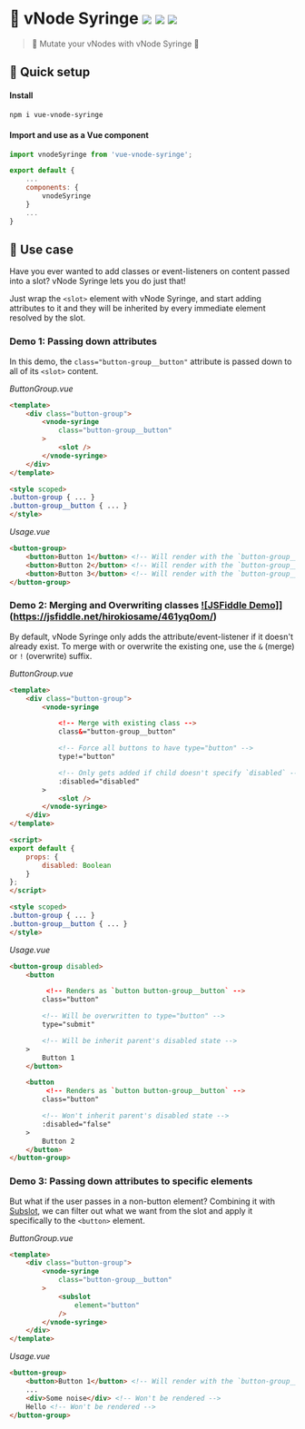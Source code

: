 # :syringe: vNode Syringe <a href="https://npm.im/vue-vnode-syringe"><img src="https://badgen.net/npm/v/vue-vnode-syringe"></a> <a href="https://npm.im/vue-vnode-syringe"><img src="https://badgen.net/npm/dm/vue-vnode-syringe"></a> <a href="https://packagephobia.now.sh/result?p=vue-vnode-syringe"><img src="https://packagephobia.now.sh/badge?p=vue-vnode-syringe"></a>
> 🧬 Mutate your vNodes with vNode Syringe 💉

## :rocket: Quick setup
#### Install
```sh
npm i vue-vnode-syringe
```

#### Import and use as a Vue component
```js
import vnodeSyringe from 'vue-vnode-syringe';

export default {
	...
	components: {
		vnodeSyringe
	}
	...
}
```

## :beginner: Use case
Have you ever wanted to add classes or event-listeners on content passed into a slot? vNode Syringe lets you do just that!

Just wrap the `<slot>` element with vNode Syringe, and start adding attributes to it and they will be inherited by every immediate element resolved by the slot.

### Demo 1: Passing down attributes
In this demo, the `class="button-group__button"` attribute is passed down to all of its `<slot>` content.

_ButtonGroup.vue_
```html
<template>
	<div class="button-group">
		<vnode-syringe
			class="button-group__button"
		>
			<slot />
		</vnode-syringe>
	</div>
</template>

<style scoped>
.button-group { ... }
.button-group__button { ... }
</style>
```

_Usage.vue_
```html
<button-group>
	<button>Button 1</button> <!-- Will render with the `button-group__button` class -->
	<button>Button 2</button> <!-- Will render with the `button-group__button` class -->
	<button>Button 3</button> <!-- Will render with the `button-group__button` class -->
</button-group>
```

### Demo 2: Merging and Overwriting classes [![JSFiddle Demo]](https://img.shields.io/badge/JSFiddle-Open%20Demo-blue/?logo=jsfiddle&logoColor=lightblue)](https://jsfiddle.net/hirokiosame/461yq0om/)
By default, vNode Syringe only adds the attribute/event-listener if it doesn't already exist. To merge with or overwrite the existing one, use the  `&` (merge) or `!` (overwrite) suffix.

_ButtonGroup.vue_
```html
<template>
	<div class="button-group">
		<vnode-syringe

			<!-- Merge with existing class -->
			class&="button-group__button"

			<!-- Force all buttons to have type="button" -->
			type!="button"

			<!-- Only gets added if child doesn't specify `disabled` -->
			:disabled="disabled"
		>
			<slot />
		</vnode-syringe>
	</div>
</template>

<script>
export default {
	props: {
		disabled: Boolean
	}
};
</script>

<style scoped>
.button-group { ... }
.button-group__button { ... }
</style>
```

_Usage.vue_
```html
<button-group disabled>
	<button

		 <!-- Renders as `button button-group__button` -->
		class="button"

		<!-- Will be overwritten to type="button" -->
		type="submit"

		<!-- Will be inherit parent's disabled state -->
	>
		Button 1
	</button>

	<button
		 <!-- Renders as `button button-group__button` -->
		class="button"

		<!-- Won't inherit parent's disabled state -->
		:disabled="false"
	>
		Button 2
	</button>
</button-group>
```

### Demo 3: Passing down attributes to specific elements
But what if the user passes in a non-button element? Combining it with [Subslot](https://github.com/privatenumber/vue-subslot), we can filter out what we want from the slot and apply it specifically to the `<button>` element.

_ButtonGroup.vue_
```html
<template>
	<div class="button-group">
		<vnode-syringe
			class="button-group__button"
		>
			<subslot
				element="button"
			/>
		</vnode-syringe>
	</div>
</template>
```

_Usage.vue_
```html
<button-group>
	<button>Button 1</button> <!-- Will render with the `button-group__button` class -->
	...
	<div>Some noise</div> <!-- Won't be rendered -->
	Hello <!-- Won't be rendered -->
</button-group>
```
